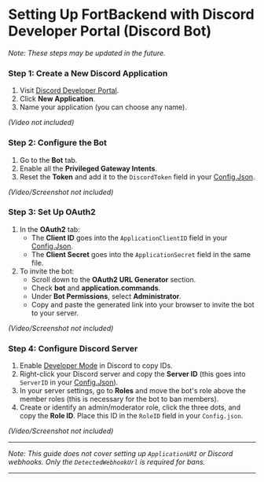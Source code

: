# Setting Up FortBackend with Discord Developer Portal (Discord Bot)

*Note: These steps may be updated in the future.*

### Step 1: Create a New Discord Application
1. Visit [Discord Developer Portal](https://discord.com/developers/applications).
2. Click **New Application**.
3. Name your application (you can choose any name).

*(Video not included)*

### Step 2: Configure the Bot
1. Go to the **Bot** tab.
2. Enable all the **Privileged Gateway Intents**.
3. Reset the **Token** and add it to the `DiscordToken` field in your [Config.Json](https://github.com/zinx28/FortServer/blob/main/FortBackend/Resources/Config.json).

*(Video/Screenshot not included)*

### Step 3: Set Up OAuth2
1. In the **OAuth2** tab:
   - The **Client ID** goes into the `ApplicationClientID` field in your [Config.Json](https://github.com/zinx28/FortServer/blob/main/FortBackend/Resources/Config.json).
   - The **Client Secret** goes into the `ApplicationSecret` field in the same file.
2. To invite the bot:
   - Scroll down to the **OAuth2 URL Generator** section.
   - Check **bot** and **application.commands**.
   - Under **Bot Permissions**, select **Administrator**.
   - Copy and paste the generated link into your browser to invite the bot to your server.

*(Video/Screenshot not included)*

### Step 4: Configure Discord Server
1. Enable [Developer Mode](https://discord.com/developers/docs/activities/building-an-activity#enable-developer-mode-in-your-client) in Discord to copy IDs.
2. Right-click your Discord server and copy the **Server ID** (this goes into `ServerID` in your [Config.Json](https://github.com/zinx28/FortServer/blob/main/FortBackend/Resources/Config.json)).
3. In your server settings, go to **Roles** and move the bot's role above the member roles (this is necessary for the bot to ban members).
4. Create or identify an admin/moderator role, click the three dots, and copy the **Role ID**. Place this ID in the `RoleID` field in your `Config.json`.

*(Video/Screenshot not included)*

---

*Note: This guide does not cover setting up `ApplicationURI` or Discord webhooks. Only the `DetectedWebhookUrl` is required for bans.*

---
